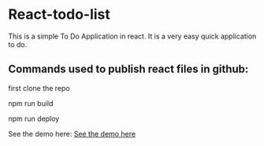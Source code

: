 # React-todo-list

This is a simple To Do Application in react. It is a very easy quick application to do.


## Commands used to publish react files in github:
first clone the repo

npm run build

npm run deploy

See the demo here: 
[See the demo here](https://HenokB./React-todo-list.io)


